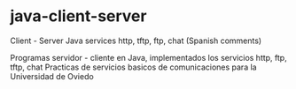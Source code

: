 java-client-server
==================

Client - Server Java services http, tftp, ftp, chat   (Spanish comments) 
  


Programas servidor - cliente en Java, implementados los servicios http, ftp, tftp, chat
  Practicas de servicios basicos de comunicaciones para la Universidad de Oviedo
